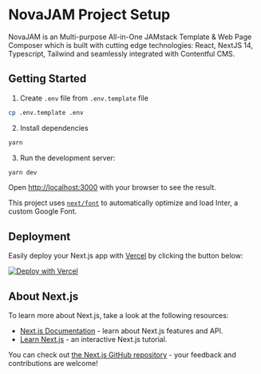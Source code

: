 # NovaJAM Project Setup

NovaJAM is an Multi-purpose All-in-One JAMstack Template & Web Page Composer which is built with cutting edge technologies: React, NextJS 14, Typescript, Tailwind and seamlessly integrated with Contentful CMS.

## Getting Started

1. Create `.env` file from `.env.template` file

```bash
cp .env.template .env
```

2. Install dependencies

```bash
yarn
```

3. Run the development server:

```bash
yarn dev
```

Open [http://localhost:3000](http://localhost:3000) with your browser to see the result.

This project uses [`next/font`](https://nextjs.org/docs/basic-features/font-optimization) to automatically optimize and load Inter, a custom Google Font.

## Deployment

Easily deploy your Next.js app with [Vercel](https://vercel.com/new/git/external?repository-url=https://github.com/minhwpm/novajam) by clicking the button below:

[![Deploy with Vercel](https://vercel.com/button)](https://vercel.com/new/git/external?repository-url=https://github.com/minhwpm/novajam)

## About Next.js

To learn more about Next.js, take a look at the following resources:

- [Next.js Documentation](https://nextjs.org/docs) - learn about Next.js features and API.
- [Learn Next.js](https://nextjs.org/learn) - an interactive Next.js tutorial.

You can check out [the Next.js GitHub repository](https://github.com/vercel/next.js/) - your feedback and contributions are welcome!

